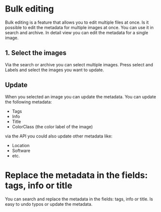 # Bulk editing

Bulk editing is a feature that allows you to edit multiple files at once. 
Is it possible to edit the metadata for multiple images at once.
You can use it in search and archive. In detail view you can edit the metadata for a single image.

## 1. Select the images
Via the search or archive you can select multiple images.
Press select and Labels and select the images you want to update.

## Update
When you selected an image you can update the metadata.
You can update the following metadata:
- Tags
- Info
- Title
- ColorClass (the color label of the image)

via the API you could also update other metadata like:
- Location
- Software
- etc.

# Replace the metadata in the fields: tags, info or title
You can search and replace the metadata in the fields: tags, info or title.
Is easy to undo typos or update the metadata.